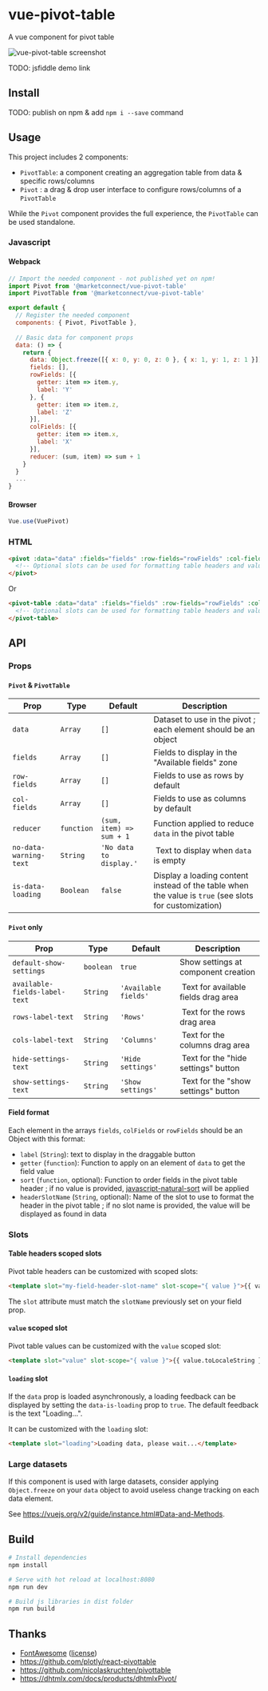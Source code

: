 # vue-pivot-table
A vue component for pivot table

![vue-pivot-table screenshot](https://raw.githubusercontent.com/MarketConnect/vue-pivot-table/master/screenshot.png)

TODO: jsfiddle demo link

## Install

TODO: publish on npm & add `npm i --save` command

## Usage

This project includes 2 components:
- `PivotTable`: a component creating an aggregation table from data & specific rows/columns
- `Pivot` : a drag & drop user interface to configure rows/columns of a `PivotTable`

While the `Pivot` component provides the full experience, the `PivotTable` can be used standalone.

### Javascript

#### Webpack

```js
// Import the needed component - not published yet on npm!
import Pivot from '@marketconnect/vue-pivot-table'
import PivotTable from '@marketconnect/vue-pivot-table'

export default {
  // Register the needed component
  components: { Pivot, PivotTable },
  
  // Basic data for component props
  data: () => {
    return {
      data: Object.freeze([{ x: 0, y: 0, z: 0 }, { x: 1, y: 1, z: 1 }]),
      fields: [],
      rowFields: [{
        getter: item => item.y,
        label: 'Y'
      }, {
        getter: item => item.z,
        label: 'Z'
      }],
      colFields: [{
        getter: item => item.x,
        label: 'X'
      }],
      reducer: (sum, item) => sum + 1
    }
  }
  ...
}
```

#### Browser

```js
Vue.use(VuePivot)
```

### HTML

```html
<pivot :data="data" :fields="fields" :row-fields="rowFields" :col-fields="colFields" :reducer="reducer">
  <!-- Optional slots can be used for formatting table headers and values, see documentation below -->
</pivot>
```

Or

```html
<pivot-table :data="data" :fields="fields" :row-fields="rowFields" :col-fields="colFields" :reducer="reducer">
  <!-- Optional slots can be used for formatting table headers and values, see documentation below -->
</pivot-table>
```

## API

### Props

#### `Pivot` & `PivotTable`

Prop | Type | Default | Description
-----|------|---------|------------
`data` | `Array` | `[]` | Dataset to use in the pivot ; each element should be an object
`fields` | `Array` | `[]` | Fields to display in the "Available fields" zone
`row-fields` | `Array` | `[]` | Fields to use as rows by default
`col-fields` | `Array` | `[]` | Fields to use as columns by default
`reducer` | `function` | `(sum, item) => sum + 1` | Function applied to reduce `data` in the pivot table
`no-data-warning-text` | `String` | `'No data to display.'` | Text to display when `data` is empty
`is-data-loading` | `Boolean` | `false` | Display a loading content instead of the table when the value is `true` (see slots for customization)

#### `Pivot` only

Prop | Type | Default | Description
-----|------|---------|------------
`default-show-settings` | `boolean` | `true` | Show settings at component creation
`available-fields-label-text` | `String` | `'Available fields'` | Text for available fields drag area
`rows-label-text` | `String` | `'Rows'` | Text for the rows drag area
`cols-label-text` | `String` | `'Columns'` | Text for the columns drag area
`hide-settings-text` | `String` | `'Hide settings'` | Text for the "hide settings" button
`show-settings-text` | `String` | `'Show settings'` | Text for the "show settings" button

#### Field format

Each element in the arrays `fields`, `colFields` or `rowFields` should be an Object with this format:
- `label` (`String`): text to display in the draggable button
- `getter` (`function`): Function to apply on an element of `data` to get the field value
- `sort` (`function`, optional): Function to order fields in the pivot table header ; if no value is provided, [javascript-natural-sort](https://github.com/Bill4Time/javascript-natural-sort) will be applied
- `headerSlotName` (`String`, optional): Name of the slot to use to format the header in the pivot table ; if no slot name is provided, the value will be displayed as found in data

### Slots

#### Table headers scoped slots

Pivot table headers can be customized with scoped slots:

```html
<template slot="my-field-header-slot-name" slot-scope="{ value }">{{ value }}</template>
```

The `slot` attribute must match the `slotName` previously set on your field prop.

#### `value` scoped slot

Pivot table values can be customized with the `value` scoped slot:

```html
<template slot="value" slot-scope="{ value }">{{ value.toLocaleString }}</template>
```

#### `loading` slot

If the `data` prop is loaded asynchronously, a loading feedback can be displayed by setting the `data-is-loading` prop to `true`. The default feedback is the text "Loading...".

It can be customized with the `loading` slot:

```html
<template slot="loading">Loading data, please wait...</template>
```

### Large datasets

If this component is used with large datasets, consider applying `Object.freeze` on your `data` object to avoid useless change tracking on each data element.

See https://vuejs.org/v2/guide/instance.html#Data-and-Methods.

## Build

``` bash
# Install dependencies
npm install

# Serve with hot reload at localhost:8080
npm run dev

# Build js libraries in dist folder
npm run build
```

## Thanks

- [FontAwesome](https://www.fontawesome.com/) ([license](https://fontawesome.com/license))
- https://github.com/plotly/react-pivottable
- https://github.com/nicolaskruchten/pivottable
- https://dhtmlx.com/docs/products/dhtmlxPivot/